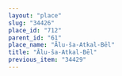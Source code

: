 ```yaml
---
layout: "place"
slug: "34426"
place_id: "712"
parent_id: "61"
place_name: "Ālu-ša-Atkal-Bēl"
title: "Ālu-ša-Atkal-Bēl"
previous_item: "34429"
---
```

